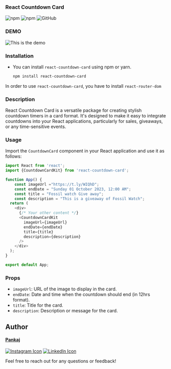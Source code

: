 ### React Countdown Card

![npm](https://img.shields.io/npm/v/react-sale-countdown)
![npm](https://img.shields.io/npm/dt/react-countdown-card)
![GitHub](https://img.shields.io/github/license/Myself-Pankaj/react-sale-countdown)

### DEMO

![This is the demo ](https://res.cloudinary.com/attar-shop/image/upload/v1695755526/react-sale-countdown_uzhu7r.png)

<!-- _click [Here](https://sdcyi.csb.app/) to try demo_ -->

### Installation

- You can install `react-countdown-card` using npm or yarn.

    ```bash
    npm install react-countdown-card
    ```
In order to use `react-countdown-card`, you have to install  `react-router-dom`

### Description

React Countdown Card is a versatile package for creating stylish countdown timers in a card format. It's designed to make it easy to integrate countdowns into your React applications, particularly for sales, giveaways, or any time-sensitive events.


### Usage

Import the `CountdownCard` component in your React application and use it as follows:

```javascript
import React from 'react';
import {CountdownCardKit} from 'react-countdown-card';

function App() {
    const imageUrl ="https://t.ly/WIQhD";
    const endDate = "Sunday 01 October 2023, 12:00 AM";
    const title = "Fossil watch Give away";
    const description = "This is a giveaway of Fossil Watch";
  return (
    <div>
      {/* Your other content */}
      <CountdownCardKit
        imageUrl={imageUrl}
        endDate={endDate}
        title={title}
        description={description}
      />
    </div>
  );
}

export default App;
```

### Props

- `imageUrl`: URL of the image to display in the card.
- `endDate`: Date and time when the countdown should end (in 12hrs format).
- `title`: Title for the card.
- `description`: Description or message for the card.

## Author

#### [Pankaj](https://my-portfolio-sliv.onrender.com/)

[![Instagram Icon](https://img.icons8.com/color/48/000000/instagram-new.png)](https://www.instagram.com/ifeelpankaj) 
[![LinkedIn Icon](https://img.icons8.com/color/48/000000/linkedin.png)](https://www.linkedin.com/in/ifeelpankaj)

Feel free to reach out for any questions or feedback!

